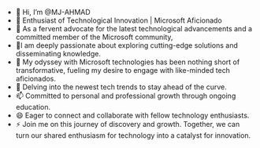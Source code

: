 - 👋 Hi, I’m @MJ-AHMAD
- 👀 Enthusiast of Technological Innovation | Microsoft Aficionado
- 🌱 As a fervent advocate for the latest technological advancements and a committed member of the Microsoft community,
- 💞️I am deeply passionate about exploring cutting-edge solutions and disseminating knowledge.
- 💞️ My odyssey with Microsoft technologies has been nothing short of transformative, fueling my desire to engage with like-minded tech aficionados.
- 💞️ Delving into the newest tech trends to stay ahead of the curve.
- 📫 Committed to personal and professional growth through ongoing education.
- 😄 Eager to connect and collaborate with fellow technology enthusiasts.
- ⚡ Join me on this journey of discovery and growth. Together, we can turn our shared enthusiasm for technology into a catalyst for innovation.
